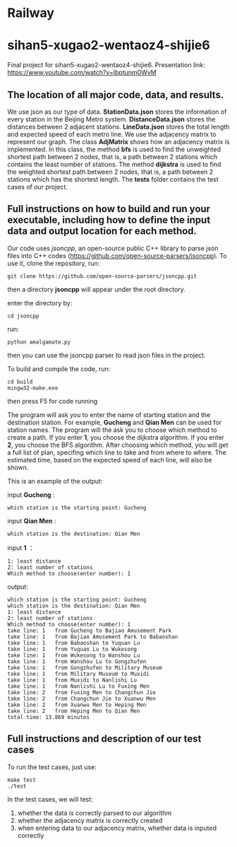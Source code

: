 # Railway

# sihan5-xugao2-wentaoz4-shijie6
Final project for sihan5-xugao2-wentaoz4-shijie6. Presentation link: https://www.youtube.com/watch?v=Ibptunm0WvM


##  The location of all major code, data, and results.
We use json as our type of data. **StationData.json** stores the information of every station in the Beijing Metro system. **DistanceData.json** stores the distances between 2 adjacent stations. **LineData.json** stores the total length and expected speed of each metro line.
We use the adjacency matrix to represent our graph. The class **AdjMatrix** shows how an adjacency matrix is implemented. In this class, the method **bfs** is used to find the unweighted shortest path between 2 nodes, that is, a path between 2 stations which contains the least number of stations. The method **dijkstra** is used to find the weighted shortest path between 2 nodes, that is, a path between 2 stations which has the shortest length. The **tests** folder contains the test cases of our project.

## Full instructions on how to build and run your executable, including how to define the input data and output location for each method.
Our code uses *jsoncpp*, an open-source public C++ library to parse json files into C++ codes (https://github.com/open-source-parsers/jsoncpp). To use it, clone the repository, run:
```
git clone https://github.com/open-source-parsers/jsoncpp.git
```
then a directory **jsoncpp** will appear under the  root directory.

enter the directory by:
```
cd jsoncpp
```
run:
```
python amalgamate.py
```
then you can use the jsoncpp parser to read json files in the project.

To build and compile the code, run:
```
cd build
mingw32-make.exe
```
then press F5 for code running

The program will ask you to enter the name of starting station and the destination station. For example,  **Gucheng** and **Qian Men** can be used for station names.
The program will the ask you to choose which method to create a path.
If you enter **1**, you choose the dijkstra algorithm.
If you enter **2**, you choose the BFS algorithm.
After choosing which method, you will get a full list of plan, specifing which line to take and from where to where.
The estimated time, based on the expected speed of each line, will also be shown.

This is an example of the output:

input **Gucheng** :
```
which station is the starting point: Gucheng
```
input **Qian Men** :
```
which station is the destination: Qian Men
```
input **1** ：
```
1: least distance 
2: least number of stations 
Which method to choose(enter number): 1
```

output:
```
which station is the starting point: Gucheng
which station is the destination: Qian Men
1: least distance 
2: least number of stations 
Which method to choose(enter number): 1
take line: 1   from Gucheng to Bajiao Amusement Park
take line: 1   from Bajiao Amusement Park to Babaoshan
take line: 1   from Babaoshan to Yuquan Lu
take line: 1   from Yuquan Lu to Wukesong
take line: 1   from Wukesong to Wanshou Lu
take line: 1   from Wanshou Lu to Gongzhufen
take line: 1   from Gongzhufen to Military Museum
take line: 1   from Military Museum to Muxidi
take line: 1   from Muxidi to Nanlishi Lu
take line: 1   from Nanlishi Lu to Fuxing Men
take line: 2   from Fuxing Men to Changchun Jie
take line: 2   from Changchun Jie to Xuanwu Men
take line: 2   from Xuanwu Men to Heping Men
take line: 2   from Heping Men to Qian Men
total time: 13.869 minutes
```




## Full instructions and description of our test cases
To run the test cases, just use:
```
make test    
./test
```
In the test cases, we will test:
1. whether the data is correctly parsed to our algorithm
2. whether the adjacency matrix is correctly created
3. when entering data to our adjacency matrix, whether data is inputed correctly

